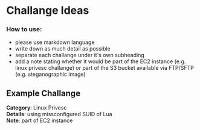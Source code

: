# Challange Ideas

### How to use:
- please use markdown language
- write down as much detail as possible
- separate each challange under it's own subheading
- add a note stating whether it would be part of the EC2 instance (e.g. linux privesc challange) or part of the S3 bucket available via FTP/SFTP (e.g. steganographic image)  

## Example Challange  
**Category**: Linux Privesc  
**Details**: using missconfigured SUID of Lua  
**Note**: part of EC2 instance  

